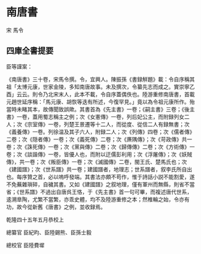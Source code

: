 # 南唐書

宋 馬令

## 四庫全書提要

臣等謹案：

​		《南唐書》三十卷，宋馬令撰。令，宜興人。陳振孫《書録觧題》載：令自序稱其祖「太博元康，世家金陵，多知南唐故事。未及撰次，令纂先志而成之。實崇寧乙酉」云云。則令乃北宋末人，此本不載，令自序蓋偶佚也。陸游重修南唐書，首載元趙世延序稱：「馬元康、胡恢等迭有所述，今復罕見。」竟以為令祖元康所作。殆當時未睹其本，故傳聞致誤歟。其書首為《先主書》一卷；《嗣主書》三卷；《後主書》一卷，蓋用蜀志稱主之例；次《女憲傳》一卷，列后妃公主，而附録列女二人；次《宗室傳》一卷，列楚王景遷等十二人，而從度、從信二人有録無書；次《義養傳》一卷。列徐温及其子六人，附録二人；次《列傳》四卷；次《儒者傳》二卷；次《隠者傳》一卷；次《義死傳》二卷；次《㢘隅傳》；次《苛政傳》共一卷；次《誅死傳》一卷；次《黨與傳》二卷；次《歸傳傳》二卷；次《方術傳》一卷；次《談諧傳》一卷，皆優人也，而附以迂儒彭利用；次《浮屠傳》；次《妖賊傳》，共一卷；次《叛臣傳》一卷；次《滅國傳》二卷，閩王氏、楚馬氏也；次《建國譜》；次《世系譜》共一卷；建國譜者，地理志；世系譜者，叙李氏所自出也。每序贊之首，必以嗚呼發端。其書法亦頗不苟作，惟于詩話小説不能割愛，遂不免蕪雜瑣碎，自穢其書。又如《建國譜》之叙地理，僅有軍州而無縣，則省不當省；《世系譜》不過出自唐呉王恪，于《先主書》首一句可畢，而複述唐代世系，逺溯臯陶，尤繁不當繁，亦乖史體，均不及陸游重修之本；然椎輪之始，令亦有功，故今從新舊《唐書》之例，並收録焉。

乾隆四十五年五月恭校上

總纂官 臣紀昀、臣陸錫熊、臣孫士毅

總校官 臣陸費墀